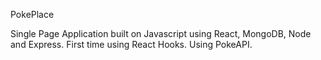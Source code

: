 PokePlace

Single Page Application built on Javascript using React, MongoDB, Node and Express. First time using React Hooks. Using PokeAPI. 

